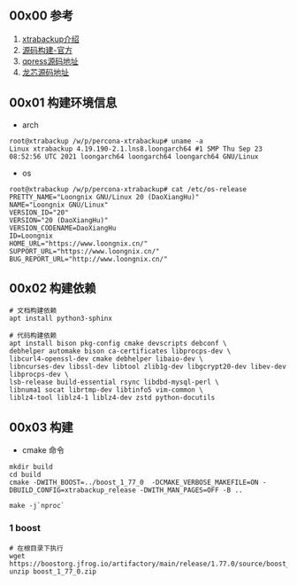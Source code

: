 ## 00x00 参考

1. [xtrabackup介绍](https://developer.huawei.com/consumer/cn/forum/topic/0202691724541050734)
2. [源码构建-官方](https://docs.percona.com/percona-xtrabackup/8.0/compile-xtrabackup.html)
3. [qpress源码地址](https://github.com/PierreLvx/qpress)
4. [龙芯源码地址]()

## 00x01 构建环境信息

- arch

```shell
root@xtrabackup /w/p/percona-xtrabackup# uname -a
Linux xtrabackup 4.19.190-2.1.lns8.loongarch64 #1 SMP Thu Sep 23 08:52:56 UTC 2021 loongarch64 loongarch64 loongarch64 GNU/Linux
```

- os

```shell
root@xtrabackup /w/p/percona-xtrabackup# cat /etc/os-release 
PRETTY_NAME="Loongnix GNU/Linux 20 (DaoXiangHu)"
NAME="Loongnix GNU/Linux"
VERSION_ID="20"
VERSION="20 (DaoXiangHu)"
VERSION_CODENAME=DaoXiangHu
ID=Loongnix
HOME_URL="https://www.loongnix.cn/"
SUPPORT_URL="https://www.loongnix.cn/"
BUG_REPORT_URL="http://www.loongnix.cn/"
```

## 00x02 构建依赖

```shell
# 文档构建依赖
apt install python3-sphinx

# 代码构建依赖
apt install bison pkg-config cmake devscripts debconf \
debhelper automake bison ca-certificates libprocps-dev \
libcurl4-openssl-dev cmake debhelper libaio-dev \
libncurses-dev libssl-dev libtool zlib1g-dev libgcrypt20-dev libev-dev libprocps-dev \
lsb-release build-essential rsync libdbd-mysql-perl \
libnuma1 socat librtmp-dev libtinfo5 vim-common \
liblz4-tool liblz4-1 liblz4-dev zstd python-docutils 
```

## 00x03 构建

- cmake 命令

```shell
mkdir build
cd build
cmake -DWITH_BOOST=../boost_1_77_0  -DCMAKE_VERBOSE_MAKEFILE=ON -DBUILD_CONFIG=xtrabackup_release -DWITH_MAN_PAGES=OFF -B ..

make -j`nproc`
```

### 1 boost

```shell
# 在根目录下执行
wget https://boostorg.jfrog.io/artifactory/main/release/1.77.0/source/boost_1_77_0.zip
unzip boost_1_77_0.zip
```

